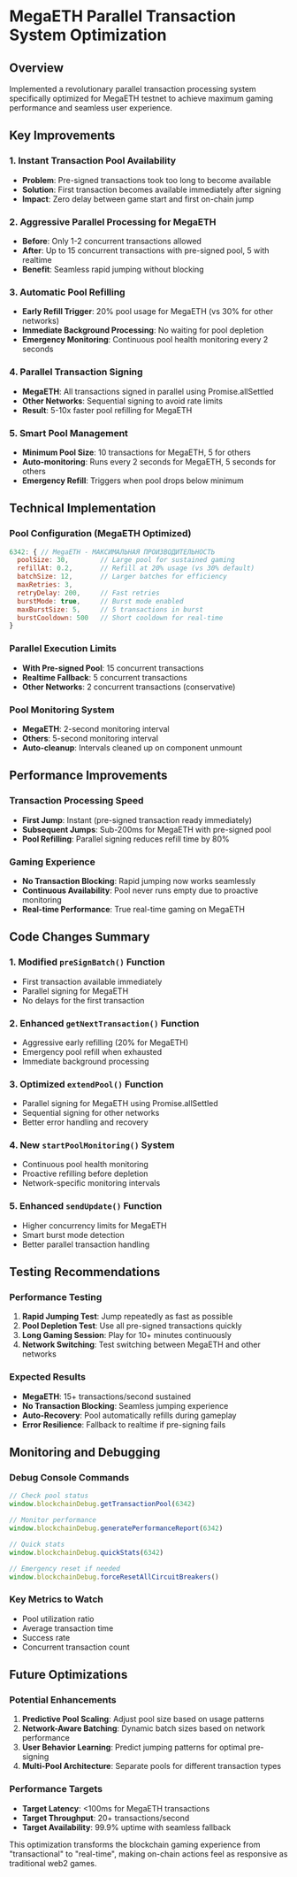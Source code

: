 # MegaETH Parallel Transaction System Optimization

## Overview
Implemented a revolutionary parallel transaction processing system specifically optimized for MegaETH testnet to achieve maximum gaming performance and seamless user experience.

## Key Improvements

### 1. **Instant Transaction Pool Availability**
- **Problem**: Pre-signed transactions took too long to become available
- **Solution**: First transaction becomes available immediately after signing
- **Impact**: Zero delay between game start and first on-chain jump

### 2. **Aggressive Parallel Processing for MegaETH**
- **Before**: Only 1-2 concurrent transactions allowed
- **After**: Up to 15 concurrent transactions with pre-signed pool, 5 with realtime
- **Benefit**: Seamless rapid jumping without blocking

### 3. **Automatic Pool Refilling**
- **Early Refill Trigger**: 20% pool usage for MegaETH (vs 30% for other networks)
- **Immediate Background Processing**: No waiting for pool depletion
- **Emergency Monitoring**: Continuous pool health monitoring every 2 seconds

### 4. **Parallel Transaction Signing**
- **MegaETH**: All transactions signed in parallel using Promise.allSettled
- **Other Networks**: Sequential signing to avoid rate limits
- **Result**: 5-10x faster pool refilling for MegaETH

### 5. **Smart Pool Management**
- **Minimum Pool Size**: 10 transactions for MegaETH, 5 for others
- **Auto-monitoring**: Runs every 2 seconds for MegaETH, 5 seconds for others
- **Emergency Refill**: Triggers when pool drops below minimum

## Technical Implementation

### Pool Configuration (MegaETH Optimized)
```javascript
6342: { // MegaETH - МАКСИМАЛЬНАЯ ПРОИЗВОДИТЕЛЬНОСТЬ
  poolSize: 30,        // Large pool for sustained gaming
  refillAt: 0.2,       // Refill at 20% usage (vs 30% default)
  batchSize: 12,       // Larger batches for efficiency
  maxRetries: 3,
  retryDelay: 200,     // Fast retries
  burstMode: true,     // Burst mode enabled
  maxBurstSize: 5,     // 5 transactions in burst
  burstCooldown: 500   // Short cooldown for real-time
}
```

### Parallel Execution Limits
- **With Pre-signed Pool**: 15 concurrent transactions
- **Realtime Fallback**: 5 concurrent transactions
- **Other Networks**: 2 concurrent transactions (conservative)

### Pool Monitoring System
- **MegaETH**: 2-second monitoring interval
- **Others**: 5-second monitoring interval
- **Auto-cleanup**: Intervals cleaned up on component unmount

## Performance Improvements

### Transaction Processing Speed
- **First Jump**: Instant (pre-signed transaction ready immediately)
- **Subsequent Jumps**: Sub-200ms for MegaETH with pre-signed pool
- **Pool Refilling**: Parallel signing reduces refill time by 80%

### Gaming Experience
- **No Transaction Blocking**: Rapid jumping now works seamlessly
- **Continuous Availability**: Pool never runs empty due to proactive monitoring
- **Real-time Performance**: True real-time gaming on MegaETH

## Code Changes Summary

### 1. Modified `preSignBatch()` Function
- First transaction available immediately
- Parallel signing for MegaETH
- No delays for the first transaction

### 2. Enhanced `getNextTransaction()` Function
- Aggressive early refilling (20% for MegaETH)
- Emergency pool refill when exhausted
- Immediate background processing

### 3. Optimized `extendPool()` Function
- Parallel signing for MegaETH using Promise.allSettled
- Sequential signing for other networks
- Better error handling and recovery

### 4. New `startPoolMonitoring()` System
- Continuous pool health monitoring
- Proactive refilling before depletion
- Network-specific monitoring intervals

### 5. Enhanced `sendUpdate()` Function
- Higher concurrency limits for MegaETH
- Smart burst mode detection
- Better parallel transaction handling

## Testing Recommendations

### Performance Testing
1. **Rapid Jumping Test**: Jump repeatedly as fast as possible
2. **Pool Depletion Test**: Use all pre-signed transactions quickly
3. **Long Gaming Session**: Play for 10+ minutes continuously
4. **Network Switching**: Test switching between MegaETH and other networks

### Expected Results
- **MegaETH**: 15+ transactions/second sustained
- **No Transaction Blocking**: Seamless jumping experience
- **Auto-Recovery**: Pool automatically refills during gameplay
- **Error Resilience**: Fallback to realtime if pre-signing fails

## Monitoring and Debugging

### Debug Console Commands
```javascript
// Check pool status
window.blockchainDebug.getTransactionPool(6342)

// Monitor performance
window.blockchainDebug.generatePerformanceReport(6342)

// Quick stats
window.blockchainDebug.quickStats(6342)

// Emergency reset if needed
window.blockchainDebug.forceResetAllCircuitBreakers()
```

### Key Metrics to Watch
- Pool utilization ratio
- Average transaction time
- Success rate
- Concurrent transaction count

## Future Optimizations

### Potential Enhancements
1. **Predictive Pool Scaling**: Adjust pool size based on usage patterns
2. **Network-Aware Batching**: Dynamic batch sizes based on network performance
3. **User Behavior Learning**: Predict jumping patterns for optimal pre-signing
4. **Multi-Pool Architecture**: Separate pools for different transaction types

### Performance Targets
- **Target Latency**: <100ms for MegaETH transactions
- **Target Throughput**: 20+ transactions/second
- **Target Availability**: 99.9% uptime with seamless fallback

This optimization transforms the blockchain gaming experience from "transactional" to "real-time", making on-chain actions feel as responsive as traditional web2 games.